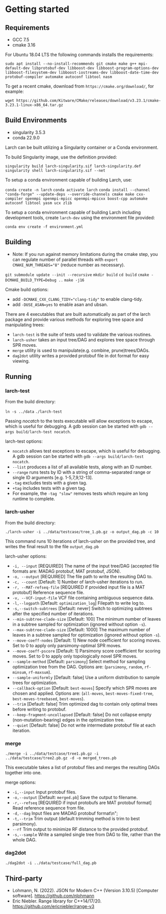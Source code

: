# Getting started

Requirements
------------

* GCC 7.5
* cmake 3.16

For Ubuntu 18.04 LTS the following commands installs the requirements:

`sudo apt install --no-install-recommends git cmake make g++ mpi-default-dev libprotobuf-dev libboost-dev libboost-program-options-dev libboost-filesystem-dev libboost-iostreams-dev libboost-date-time-dev protobuf-compiler automake autoconf libtool nasm`

To get a recent cmake, download from `https://cmake.org/download/`, for example:

`wget https://github.com/Kitware/CMake/releases/download/v3.23.1/cmake-3.23.1-linux-x86_64.tar.gz`

Build Environments
------------------

* singularity 3.5.3
* conda 22.9.0

Larch can be built utilizing a Singularity container or a Conda environment.

To build Singularity image, use the definition provided:

`singularity build larch-singularity.sif larch-singularity.def`
`singularity shell larch-singularity.sif --net`

To setup a conda environment capable of building Larch, use:

`conda create -n larch`
`conda activate larch`
`conda install --channel "conda-forge" --update-deps --override-channels cmake make cxx-compiler openmpi openmpi-mpicc openmpi-mpicxx boost-cpp automake autoconf libtool yasm ucx zlib`

To setup a conda environment capable of building Larch including development tools, create `larch-dev` using the environment
file provided:

`conda env create -f environment.yml`

Building
--------

- Note: If you run against memory limitations during the cmake step, you can regulate number of parallel threads with `export CMAKE_NUM_THREADS="8"` (reduce number as necessary).

`git submodule update --init --recursive`
`mkdir build`
`cd build`
`cmake -DCMAKE_BUILD_TYPE=Debug ..`
`make -j16`

Cmake build options:
  - add `-DCMAKE_CXX_CLANG_TIDY="clang-tidy"` to enable clang-tidy.
  - add `-DUSE_ASAN=yes` to enable asan and ubsan.

There are 4 executables that are built automatically as part of the larch package and provide various methods for exploring tree space and manipulating trees: 
- `larch-test` is the suite of tests used to validate the various routines.
- `larch-usher` takes an input tree/DAG and explores tree space through SPR moves.
- `merge` utility is used to manipulate(e.g. combine, prune)trees/DAGs.
- `dag2dot` utility writes a provided protobuf file in dot format for easy viewing.

Running
-------

### larch-test

From the build directory:

`ln -s ../data`
`./larch-test`

Passing *nocatch* to the tests executable will allow exceptions to escape, which is useful for debugging. A gdb session can be started with `gdb --args build/larch-test nocatch`.

larch-test options:

- `nocatch` allows test exceptions to escape, which is useful for debugging. A gdb session can be started with `gdb --args build/larch-test nocatch`.
- `--list` produces a list of all available tests, along with an ID number.
- `--range` runs tests by ID with a string of comma-separated range or single ID arguments [e.g. 1-5,7,9,12-13].
- `-tag` excludes tests with a given tag.
- `+tag` includes tests with a given tag.
- For example, the `-tag "slow"` removes tests which require an long runtime to complete.

### larch-usher

From the build directory:

```shell
./larch-usher -i ../data/testcase/tree_1.pb.gz -o output_dag.pb -c 10
```
This command runs 10 iterations of larch-usher on the provided tree, and writes the final result to the file `output_dag.pb`

larch-usher options:
- `-i, --input` [REQUIRED] The name of the input tree/DAG (accepted file formats are: MADAG protobuf, MAT protobuf, JSON).
- `-o, --output` [REQUIRED] The file path to write the resulting DAG to.
- `-c, --count` [Default: 1] Number of larch-usher iterations to run.
- `-r, --MAT-refseq-file` [REQUIRED if provided input file is a MAT protobuf] Reference sequence file.
- `-v, --VCF-input-file` VCF file containing ambiguous sequence data.
- `-l,--logpath` [Default: `optimization_log`] Filepath to write log to.
- `-s,--switch-subtrees` [Default: never] Switch to optimizing subtrees after the specified number of iterations.
- `--min-subtree-clade-size` [Default: 100] The minimum number of leaves in a subtree sampled for optimization (ignored without option `-s`).
- `--max-subtree-clade-size` [Default: 1000] The maximum number of leaves in a subtree sampled for optimization (ignored without option `-s`).
- `--move-coeff-nodes` [Default: 1] New node coefficient for scoring moves. Set to 0 to apply only parsimony-optimal SPR moves.
- `--move-coeff-pscore` [Default: 1] Parsimony score coefficient for scoring moves. Set to 0 to apply only topologically novel SPR moves.
- `--sample-method` [Default: `parsimony`] Select method for sampling optimization tree from the DAG. Options are: (`parsimony`, `random`, `rf-minsum`, `rf-maxsum`).
- `--sample-uniformly` [Default: false] Use a uniform distribution to sample trees for optimization.
- `--callback-option` [Default: `best-moves`] Specify which SPR moves are chosen and applied. Options are: (`all-moves`, `best-moves-fixed-tree`, `best-moves-treebased`, `best-moves`).
- `--trim` [Default: false] Trim optimized dag to contain only optimal trees before writing to protobuf.
- `--keep-fragment-uncollapsed` [Default: false] Do not collapse empty (non-mutation-bearing) edges in the optimization tree.
- `--quiet` [Default: false] Do not write intermediate protobuf file at each iteration.

### merge

```shell
./merge -i ../data/testcase/tree1.pb.gz -i ../data/testcase/tree2.pb.gz -d -o merged_trees.pb
```
This executable takes a list of protobuf files and merges the resulting DAGs together into one.

merge options:
- `-i,--input` Input protobuf files.
- `-o,--output` [Default: `merged.pb`] Save the output to filename.
- `-r,--refseq` [REQUIRED if input protobufs are MAT protobuf format] Read reference sequence from file.
- `-d,--dag` Input files are MADAG protobuf format\n";
- `-t,--trim` Trim output (default trimming method is trim to best parsimony).
- `--rf` Trim output to minimize RF distance to the provided protobuf.
- `-s,--sample` Write a sampled single tree from DAG to file, rather than the whole DAG.

### dag2dot

```shell
./dag2dot -i ../data/testcase/full_dag.pb
```

Third-party
-----------

* Lohmann, N. (2022). JSON for Modern C++ (Version 3.10.5) [Computer software]. https://github.com/nlohmann
* Eric Niebler. Range library for C++14/17/20. https://github.com/ericniebler/range-v3
